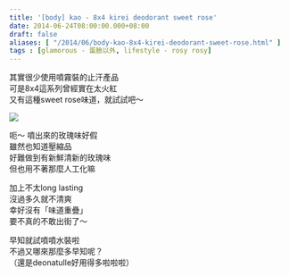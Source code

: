 ```yaml
---
title: '[body] kao - 8x4 kirei deodorant sweet rose'
date: 2014-06-24T08:00:00.000+08:00
draft: false
aliases: [ "/2014/06/body-kao-8x4-kirei-deodorant-sweet-rose.html" ]
tags : [glamorous - 蛋臉以外, lifestyle - rosy rosy]
---
```


其實很少使用噴霧裝的止汗產品  
可是8x4這系列曾經實在太火紅  
又有這種sweet rose味道，就試試吧～  

[![](https://4.bp.blogspot.com/-Fcw1rx_xXJ0/XEMof01uXkI/AAAAAAAAFxE/WI9flEY7IXw0rWQXKRzKbILok_ySGbw2ACLcBGAs/s640/14394252066_fa2be60aee_z.jpg)](https://4.bp.blogspot.com/-Fcw1rx_xXJ0/XEMof01uXkI/AAAAAAAAFxE/WI9flEY7IXw0rWQXKRzKbILok_ySGbw2ACLcBGAs/s1600/14394252066_fa2be60aee_z.jpg)

呃～ 噴出來的玫瑰味好假  
雖然也知道壓縮品  
好難做到有新鮮清新的玫瑰味  
但也用不著那麼人工化嘛  
  
加上不太long lasting  
沒過多久就不清爽  
幸好沒有「味道重疊」  
要不真的不敢出街了～  
  
早知就試噴噴水裝啦  
不過又哪來那麼多早知呢？  
（還是deonatulle好用得多啦啦啦）